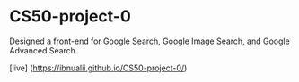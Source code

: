 # CS50-project-0
Designed a front-end for Google Search, Google Image Search, and Google Advanced Search.

[live] (https://ibnualii.github.io/CS50-project-0/)
